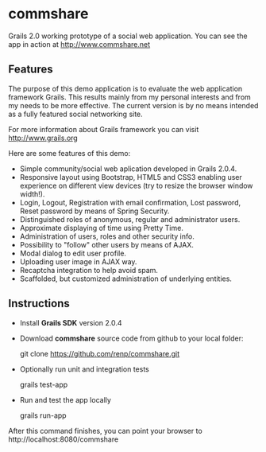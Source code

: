 commshare
=========

Grails 2.0 working prototype of a social web application. You can see the app in action at http://www.commshare.net

Features
--------

The purpose of this demo application is to evaluate the web application framework Grails. This results mainly from my personal interests and from my needs to be more effective. The current version is by no means intended as a fully featured social networking site.

For more information about Grails framework you can visit http://www.grails.org

Here are some features of this demo:

- Simple community/social web aplication developed in Grails 2.0.4.
- Responsive layout using Bootstrap, HTML5 and CSS3 enabling user experience on different view devices (try to resize the browser window width!).
- Login, Logout, Registration with email confirmation, Lost password, Reset password by means of Spring Security.
- Distinguished roles of anonymous, regular and administrator users.
- Approximate displaying of time using Pretty Time.
- Administration of users, roles and other security info.
- Possibility to "follow" other users by means of AJAX.
- Modal dialog to edit user profile.
- Uploading user image in AJAX way.
- Recaptcha integration to help avoid spam.
- Scaffolded, but customized administration of underlying entities.

Instructions
------------

- Install **Grails SDK** version 2.0.4

- Download **commshare** source code from github to your local folder:

  git clone https://github.com/renp/commshare.git

- Optionally run unit and integration tests

  grails test-app
	
- Run and test the app locally

  grails run-app

After this command finishes, you can point your browser to http://localhost:8080/commshare
